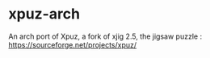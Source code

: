 # xpuz-arch
An arch port of Xpuz, a fork of xjig 2.5, the jigsaw puzzle : https://sourceforge.net/projects/xpuz/
